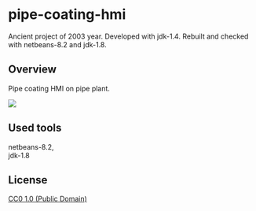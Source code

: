 # pipe-coating-hmi

Ancient project of 2003 year. Developed with jdk-1.4. Rebuilt and checked with netbeans-8.2 and jdk-1.8.

## Overview

Pipe coating HMI on pipe plant.<br>

![](screenshots/image1.jpg)

## Used tools

netbeans-8.2,<br>
jdk-1.8<br>

## License

[CC0 1.0 (Public Domain)](./LICENSE)
